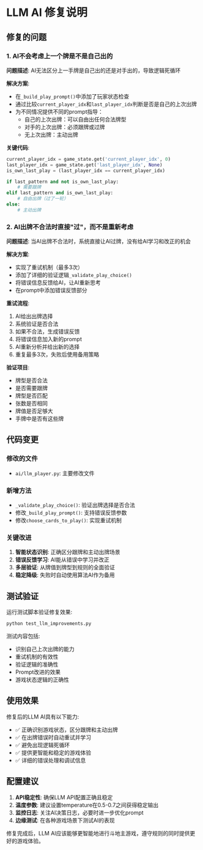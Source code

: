 # LLM AI 修复说明

## 修复的问题

### 1. AI不会考虑上一个牌是不是自己出的
**问题描述**: AI无法区分上一手牌是自己出的还是对手出的，导致逻辑死循环

**解决方案**:
- 在`_build_play_prompt()`中添加了玩家状态检查
- 通过比较`current_player_idx`和`last_player_idx`判断是否是自己的上次出牌
- 为不同情况提供不同的prompt指导：
  - 自己的上次出牌：可以自由出任何合法牌型
  - 对手的上次出牌：必须跟牌或过牌
  - 无上次出牌：主动出牌

**关键代码**:
```python
current_player_idx = game_state.get('current_player_idx', 0)
last_player_idx = game_state.get('last_player_idx', None)
is_own_last_play = (last_player_idx == current_player_idx)

if last_pattern and not is_own_last_play:
    # 需要跟牌
elif last_pattern and is_own_last_play:
    # 自由出牌（过了一轮）
else:
    # 主动出牌
```

### 2. AI出牌不合法时直接"过"，而不是重新考虑
**问题描述**: 当AI出牌不合法时，系统直接让AI过牌，没有给AI学习和改正的机会

**解决方案**:
- 实现了重试机制（最多3次）
- 添加了详细的验证逻辑`_validate_play_choice()`
- 将错误信息反馈给AI，让AI重新思考
- 在prompt中添加错误反馈部分

**重试流程**:
1. AI给出出牌选择
2. 系统验证是否合法
3. 如果不合法，生成错误反馈
4. 将错误信息加入新的prompt
5. AI重新分析并给出新的选择
6. 重复最多3次，失败后使用备用策略

**验证项目**:
- 牌型是否合法
- 是否需要跟牌
- 牌型是否匹配
- 张数是否相同
- 牌值是否足够大
- 手牌中是否有这些牌

## 代码变更

### 修改的文件
- `ai/llm_player.py`: 主要修改文件

### 新增方法
- `_validate_play_choice()`: 验证出牌选择是否合法
- 修改`_build_play_prompt()`: 支持错误反馈参数
- 修改`choose_cards_to_play()`: 实现重试机制

### 关键改进
1. **智能状态识别**: 正确区分跟牌和主动出牌场景
2. **错误反馈学习**: AI能从错误中学习并改正
3. **多层验证**: 从牌值到牌型到规则的全面验证
4. **稳定降级**: 失败时自动使用算法AI作为备用

## 测试验证

运行测试脚本验证修复效果:
```bash
python test_llm_improvements.py
```

测试内容包括:
- 识别自己上次出牌的能力
- 重试机制的有效性
- 验证逻辑的准确性
- Prompt改进的效果
- 游戏状态逻辑的正确性

## 使用效果

修复后的LLM AI具有以下能力:
- ✅ 正确识别游戏状态，区分跟牌和主动出牌
- ✅ 在出牌错误时自动重试并学习
- ✅ 避免出现逻辑死循环
- ✅ 提供更智能和稳定的游戏体验
- ✅ 详细的错误处理和调试信息

## 配置建议

1. **API稳定性**: 确保LLM API配置正确且稳定
2. **温度参数**: 建议设置temperature在0.5-0.7之间获得稳定输出
3. **监控日志**: 关注AI决策日志，必要时进一步优化prompt
4. **边缘测试**: 在各种游戏场景下测试AI的表现

修复完成后，LLM AI应该能够更智能地进行斗地主游戏，遵守规则的同时提供更好的游戏体验。